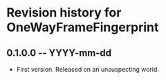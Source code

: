 # Revision history for OneWayFrameFingerprint

## 0.1.0.0  -- YYYY-mm-dd

* First version. Released on an unsuspecting world.
